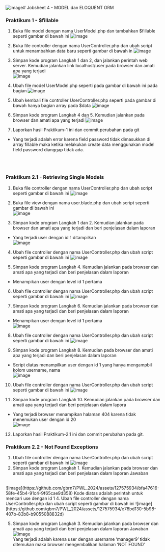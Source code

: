 ![image](https://github.com/gbrn7/PWL_2024/assets/127575934/c85e188a-fa78-4e44-900b-10391d31335a)# Jobsheet 4 - MODEL dan ELOQUENT ORM

### Praktikum 1 - $fillable

1. Buka file model dengan nama UserModel.php dan tambahkan $fillable seperti gambar di bawah ini
   ![image](https://github.com/gbrn7/PWL_2024/assets/127575934/a2531d3b-7b84-4379-bc1e-9dfa5c7e864e)

2. Buka file controller dengan nama UserController.php dan ubah script untuk menambahkan data baru seperti gambar di bawah in
   ![image](https://github.com/gbrn7/PWL_2024/assets/127575934/f88a0998-79a7-417c-8908-1a40a472636d)

3. Simpan kode program Langkah 1 dan 2, dan jalankan perintah web server. Kemudian jalankan link localhost/user pada browser
   dan amati apa yang terjadi <br>
   ![image](https://github.com/gbrn7/PWL_2024/assets/127575934/c3aeeadb-5d71-4670-ba36-db82e3fa7274)

4. Ubah file model UserModel.php seperti pada gambar di bawah ini pada bagian
   ![image](https://github.com/gbrn7/PWL_2024/assets/127575934/c93e352f-f491-4488-9aeb-aec1b5c73e46)

5. Ubah kembali file controller UserController.php seperti pada gambar di bawah hanya bagian array pada $data
   ![image](https://github.com/gbrn7/PWL_2024/assets/127575934/1a30e0a5-c532-4feb-acb1-8e1bb9542d6c)

6. Simpan kode program Langkah 4 dan 5. Kemudian jalankan pada browser dan amati apa yang terjadi
   ![image](https://github.com/gbrn7/PWL_2024/assets/127575934/829d69e1-042b-42b0-a632-b453fd7c8926)

7. Laporkan hasil Praktikum-1 ini dan commit perubahan pada git

-   Yang terjadi adalah error karena field password tidak dimasukkan di array fillable maka ketika melakukan create data menggunakan model field password dianggap tidak ada.

<br/> <br/>

### Praktikum 2.1 - Retrieving Single Models

1. Buka file controller dengan nama UserController.php dan ubah script seperti gambar di bawah ini
   ![image](https://github.com/gbrn7/PWL_2024/assets/127575934/515c214a-5d25-4771-aca3-be1e3e187a3d)

2. Buka file view dengan nama user.blade.php dan ubah script seperti gambar di bawah ini <br/>
   ![image](https://github.com/gbrn7/PWL_2024/assets/127575934/eb8bacd5-8329-4671-9fb6-d948ecac474a)

3. Simpan kode program Langkah 1 dan 2. Kemudian jalankan pada browser dan amati
   apa yang terjadi dan beri penjelasan dalam laporan

-   Yang terjadi user dengan id 1 ditampilkan <br/>
    ![image](https://github.com/gbrn7/PWL_2024/assets/127575934/09df578d-0220-4480-8922-f4dff8c73ad1)

4. Ubah file controller dengan nama UserController.php dan ubah script seperti gambar
   di bawah ini
   ![image](https://github.com/gbrn7/PWL_2024/assets/127575934/369a7290-34ad-4379-b586-53998d74399b)

5. Simpan kode program Langkah 4. Kemudian jalankan pada browser dan amati apa yang
   terjadi dan beri penjelasan dalam laporan

-   Menampikan user dengan level id 1 pertama

6. Ubah file controller dengan nama UserController.php dan ubah script seperti gambar
   di bawah ini
   ![image](https://github.com/gbrn7/PWL_2024/assets/127575934/b747adfc-7238-482e-9e7d-8f060f1d023d)

7. Simpan kode program Langkah 6. Kemudian jalankan pada browser dan amati apa yang
   terjadi dan beri penjelasan dalam laporan

-   Menampikan user dengan level id 1 pertama <br/>
    ![image](https://github.com/gbrn7/PWL_2024/assets/127575934/5babb914-5cdf-4fdf-8275-5199695ce8c7)

8. Ubah file controller dengan nama UserController.php dan ubah script seperti gambar
   di bawah ini
   ![image](https://github.com/gbrn7/PWL_2024/assets/127575934/b4f6fd27-3657-4b2a-ba7b-7873f47dd3db)

9. Simpan kode program Langkah 8. Kemudian pada browser dan amati apa yang terjadi
   dan beri penjelasan dalam laporan

-   Script diatas menampilkan user dengan id 1 yang hanya mengampbil kolom username, nama <br/>
    ![image](https://github.com/gbrn7/PWL_2024/assets/127575934/d07f2c8a-2655-4e7f-8615-ae713a259935)

10. Ubah file controller dengan nama UserController.php dan ubah script seperti gambar
    di bawah ini
    ![image](https://github.com/gbrn7/PWL_2024/assets/127575934/65dcb73b-e742-4ca5-b367-f4442e50272c)

11. Simpan kode program Langkah 10. Kemudian jalankan pada browser dan amati apa
    yang terjadi dan beri penjelasan dalam lapora
    
-   Yang terjadi browser menampikan halaman 404 karena tidak menemukan user dengan id 20 <br/>
    ![image](https://github.com/gbrn7/PWL_2024/assets/127575934/e57bf894-657a-4fbd-9742-eadd0699ab3d)

12. Laporkan hasil Praktikum-2.1 ini dan commit perubahan pada git.

### Praktikum 2.2 - Not Found Exceptions
1.	Ubah file controller dengan nama UserController.php dan ubah script seperti gambar di bawah ini
![image](https://github.com/gbrn7/PWL_2024/assets/127575934/d1b8be97-91ea-4875-afda-872d2082c92d)
2.	Simpan kode program Langkah 1. Kemudian jalankan pada browser dan amati apa yang terjadi dan beri penjelasan dalam laporan
Jawaban
<br>
![image](https://github.com/gbrn7/PWL_2024/assets/127575934/bfa47616-58fe-45b4-91c4-9f65cae9d358)
Kode diatas adalah perintah untuk mencari use dengan id 1
4.	Ubah file controller dengan nama UserController.php dan ubah script seperti gambar di bawah ini
   ![image](https://github.com/gbrn7/PWL_2024/assets/127575934/e78bd130-5b98-407b-83b8-b9055088832d)

5.	Simpan kode program Langkah 3. Kemudian jalankan pada browser dan amati apa yang terjadi dan beri penjelasan dalam laporan
Jawaban
![image](https://github.com/gbrn7/PWL_2024/assets/127575934/1cf5322d-af96-442c-8218-773efce3a03a) <br>
Yang terjadi adalah karena user dengan username ‘manager9’ tidak ditemukan maka browser mengembalikan halaman ‘NOT FOUND’
